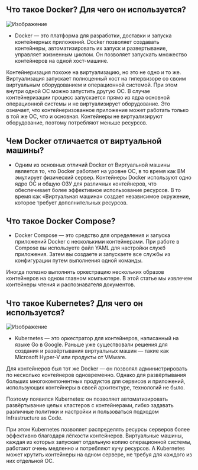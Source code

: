 ## Что такое Docker? Для чего он используется?

![Изображение](https://itproffi.ru/wp-content/uploads/2019/04/dockerlogo1.jpg)


- Docker — это платформа для разработки, доставки и запуска контейнерных приложений. Docker позволяет создавать контейнеры, автоматизировать их запуск и развертывание, управляет жизненным циклом. Он позволяет запускать множество контейнеров на одной хост-машине.

Контейнеризация похоже на виртуализацию, но это не одно и то же. Виртуализация запускает полноценный хост на гипервизоре со своим виртуальным оборудованием и операционной системой. При этом внутри одной ОС можно запустить другую ОС. В случае контейнеризации процесс запускается прямо из ядра основной операционной системы и не виртуализирует оборудование. Это означает, что контейнеризованное приложение может работать только в той же ОС, что и основная. Контейнеры не виртуализируют оборудование, поэтому потребляют меньше ресурсов.

## Чем Docker отличается от виртуальной машины?

- Одним из основных отличий Docker от Виртуальной машины является то, что Docker работает на уровне ОС, в то время как ВМ эмулирует физический сервер. Контейнеры Docker используют одно ядро ОС и общую ОЗУ для различных контейнеров, что обеспечивает более эффективное использование ресурсов. В то время как «Виртуальная машина» создает независимое окружение, которое требует дополнительных ресурсов.

## Что такое Docker Compose?

- Docker Compose — это средство для определения и запуска приложений Docker с несколькими контейнерами. При работе в Compose вы используете файл YAML для настройки служб приложения. Затем вы создаете и запускаете все службы из конфигурации путем выполнения одной команды.

Иногда полезно выполнять оркестрацию нескольких образов контейнеров на одном главном компьютере. В этой статье мы извлечем контейнеры чтения и распознавателя документов.

## Что такое Kubernetes? Для чего он используется?

![Изображение](https://th.bing.com/th/id/OIP.DOhs_l0s6JWT8cNIUwOJSwHaEK?pid=ImgDet&rs=1)

- Kubernetes — это оркестратор для контейнеров, написанный на языке Go в Google. Раньше уже существовали решения для создания и развёртывания виртуальных машин — такие как Microsoft Hyper-V или продукты от VMware.

Для контейнеров был тот же Docker — он позволял администрировать по несколько контейнеров одновременно. Однако для развёртывания больших многокомпонентных продуктов для сервисов и приложений, использующих контейнеры в своей архитектуре, технологий не было.

Поэтому появился Kubernetes: он позволяет автоматизировать развёртывание целых кластеров с контейнерами, гибко задавать различные политики и настройки и пользоваться подходом Infrastructure as Code.

При этом Kubernetes позволяет распределять ресурсы серверов более эффективно благодаря лёгкости контейнеров. Виртуальные машины, каждая из которых запускает отдельную копию операционной системы, работают очень медленно и потребляют кучу ресурсов. А Kubernetes может крутить контейнеры на одном сервере, не требуя для каждого из них отдельной ОС.
